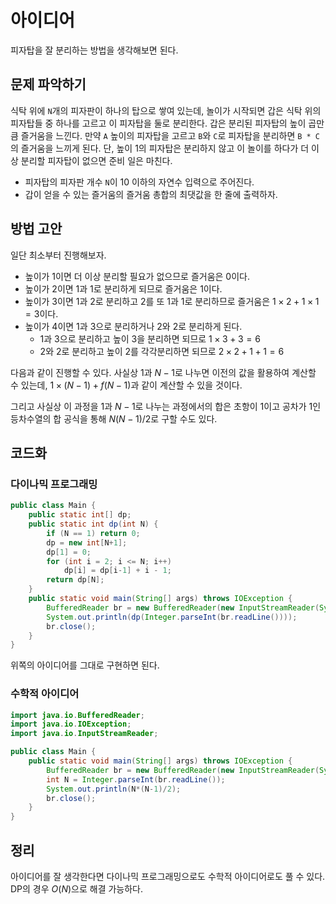 # 아이디어
피자탑을 잘 분리하는 방법을 생각해보면 된다.

## 문제 파악하기
식탁 위에 `N`개의 피자판이 하나의 탑으로 쌓여 있는데, 놀이가 시작되면 갑은 식탁 위의 피자탑들 중 하나를 고르고 이 피자탑을 둘로 분리한다. 갑은 분리된 피자탑의 높이 곱만큼 즐거움을 느낀다. 만약 `A` 높이의 피자탑을 고르고 `B`와 `C`로 피자탑을 분리하면 `B * C`의 즐거움을 느끼게 된다. 단, 높이 1의 피자탑은 분리하지 않고 이 놀이를 하다가 더 이상 분리할 피자탑이 없으면 준비 일은 마친다.

- 피자탑의 피자판 개수 `N`이 10 이하의 자연수 입력으로 주어진다.
- 갑이 얻을 수 있는 즐거움의 즐거움 총합의 최댓값을 한 줄에 출력하자. 

## 방법 고안
일단 최소부터 진행해보자.
- 높이가 1이면 더 이상 분리할 필요가 없으므로 즐거움은 0이다.
- 높이가 2이면 1과 1로 분리하게 되므로 즐거움은 1이다.
- 높이가 3이면 1과 2로 분리하고 2를 또 1과 1로 분리하므로 즐거움은 $1×2+1×1=3$이다.
- 높이가 4이면 1과 3으로 분리하거나 2와 2로 분리하게 된다.
	- 1과 3으로 분리하고 높이 3을 분리하면 되므로 $1×3+3=6$
   	- 2와 2로 분리하고 높이 2를 각각분리하면 되므로 $2×2+1+1=6$

다음과 같이 진행할 수 있다. 사실상 1과 $N-1$로 나누면 이전의 값을 활용하여 계산할 수 있는데, $1×(N-1)+f(N-1)$과 같이 계산할 수 있을 것이다.

그리고 사실상 이 과정을 1과 $N-1$로 나누는 과정에서의 합은 초항이 1이고 공차가 1인 등차수열의 합 공식을 통해 $N(N-1)/2$로 구할 수도 있다.

## 코드화
### 다이나믹 프로그래밍
```JAVA
public class Main {
    public static int[] dp;
    public static int dp(int N) {
        if (N == 1) return 0;
        dp = new int[N+1];
        dp[1] = 0;
        for (int i = 2; i <= N; i++)
            dp[i] = dp[i-1] + i - 1;
        return dp[N];
    }
    public static void main(String[] args) throws IOException {
        BufferedReader br = new BufferedReader(new InputStreamReader(System.in));
        System.out.println(dp(Integer.parseInt(br.readLine())));
        br.close();
    }
}
```
위쪽의 아이디어를 그대로 구현하면 된다. 

### 수학적 아이디어
```JAVA
import java.io.BufferedReader;
import java.io.IOException;
import java.io.InputStreamReader;

public class Main {
    public static void main(String[] args) throws IOException {
        BufferedReader br = new BufferedReader(new InputStreamReader(System.in));
        int N = Integer.parseInt(br.readLine());
        System.out.println(N*(N-1)/2);
        br.close();
    }
}
```

## 정리
아이디어를 잘 생각한다면 다이나믹 프로그래밍으로도 수학적 아이디어로도 풀 수 있다. DP의 경우 $O(N)$으로 해결 가능하다.
